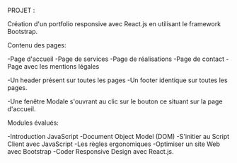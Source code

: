 PROJET :

Création d'un portfolio responsive avec React.js en utilisant le framework Bootstrap.

Contenu des pages:

-Page d'accueil
-Page de services
-Page de réalisations
-Page de contact
-Page avec les mentions légales


-Un header présent sur toutes les pages
-Un footer identique sur toutes les pages.

-Une fenêtre Modale s'ouvrant au clic sur le bouton ce situant sur la page d'accueil.




Modules évalués:

-Introduction JavaScript
-Document Object Model (DOM)
-S'initier au Script Client avec JavaScript
-Les règles ergonomiques
-Optimiser un site Web avec Bootstrap
-Coder Responsive Design avec React.js.